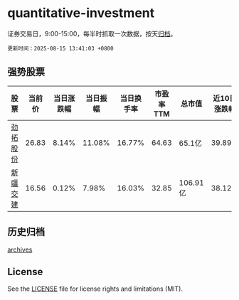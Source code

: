 # quantitative-investment

证券交易日，9:00-15:00，每半时抓取一次数据，按天[归档](archives)。

`更新时间：2025-08-15 13:41:03 +0800`

## 强势股票

|股票|当前价|当日涨跌幅|当日振幅|当日换手率|市盈率TTM|总市值|近10日涨跌幅|
|----|----|----|----|----|----|----|----|
|[劲拓股份](https://xueqiu.com/S/SZ300400)|26.83|8.14%|11.08%|16.77%|64.63|65.1亿|39.89%|
|[新疆交建](https://xueqiu.com/S/SZ002941)|16.56|0.12%|7.98%|16.03%|32.85|106.91亿|38.12%|

## 历史归档

[archives](archives)

## License

See the [LICENSE](LICENSE) file for license rights and limitations (MIT).